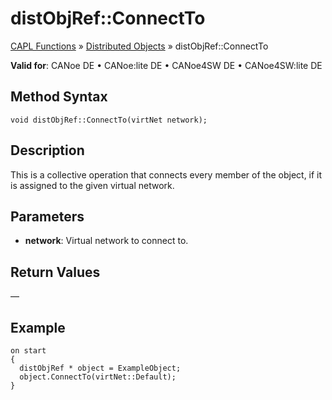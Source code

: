 # distObjRef::ConnectTo

[CAPL Functions](../../CAPLfunctions.md) » [Distributed Objects](../CAPLfunctionsDOOverview.md) » distObjRef::ConnectTo

**Valid for**: CANoe DE • CANoe:lite DE • CANoe4SW DE • CANoe4SW:lite DE

## Method Syntax

```plaintext
void distObjRef::ConnectTo(virtNet network);
```

## Description

This is a collective operation that connects every member of the object, if it is assigned to the given virtual network.

## Parameters

- **network**: Virtual network to connect to.

## Return Values

—

## Example

```plaintext
on start
{
  distObjRef * object = ExampleObject;
  object.ConnectTo(virtNet::Default);
}
```
